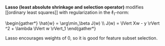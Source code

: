 **Lasso (least absolute shrinkage and selection operator)** modifies [[ordinary least squares]] with regularization in the $\ell_1$-norm:

\begin{gather\*}
\hat{w} = \arg\min_\beta J(w) \\\\
J(w) = \lVert Xw - y \rVert ^2 + \lambda \lVert w \rVert_1
\end{gather\*}


Lasso encourages weights of 0, so it is good for feature subset selection.